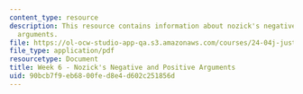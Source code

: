 ```yaml
---
content_type: resource
description: This resource contains information about nozick's negative and positive
  arguments.
file: https://ol-ocw-studio-app-qa.s3.amazonaws.com/courses/24-04j-justice-spring-2012/90bcb7f9eb6800fed8e4d602c251856d_MIT24_04JS12_Week6.pdf
file_type: application/pdf
resourcetype: Document
title: Week 6 - Nozick's Negative and Positive Arguments
uid: 90bcb7f9-eb68-00fe-d8e4-d602c251856d
---
```


